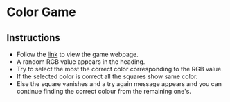 # Color Game

## Instructions
- Follow the [link](https://asharma8602.github.io/Colour-Game/Colour%20Game/Index.html) to view the game webpage.
- A random RGB value appears in the heading.
- Try to select the most the correct color corresponding to the RGB value.
- If the selected color is correct all the squares show same color.
- Else the square vanishes and a try again message appears and you can continue finding the correct colour from the remaining one's.
